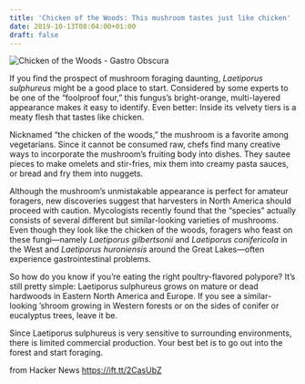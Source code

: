 ```yaml
---
title: 'Chicken of the Woods: This mushroom tastes just like chicken'
date: 2019-10-13T08:04:00+01:00
draft: false
---
```


![](https://assets.atlasobscura.com/media/W1siZiIsInVwbG9hZHMvdGhpbmdfaW1hZ2VzL2Q0Y2U1ZGFkNzQ0NWZlNzJiNV9hbGFteV9jaGlja2VuX29mX3RoZV93b29kcy5qcGciXSxbInAiLCJjb252ZXJ0IiwiLWF1dG8tb3JpZW50ICJdLFsicCIsInRodW1iIiwiMjYyMHgyNjIwKzE1NysxNjA0Il0sWyJwIiwiY29udmVydCIsIi1xdWFsaXR5IDgxIC1hdXRvLW9yaWVudCJdLFsicCIsInRodW1iIiwiNjAweD4iXV0/alamy_chicken_of_the_woods.jpg "  Chicken of the Woods  - Gastro Obscura")  

If you find the prospect of mushroom foraging daunting, _Laetiporus sulphureus_ might be a good place to start. Considered by some experts to be one of the “foolproof four,” this fungus’s bright-orange, multi-layered appearance makes it easy to identify. Even better: Inside its velvety tiers is a meaty flesh that tastes like chicken.

Nicknamed “the chicken of the woods,” the mushroom is a favorite among vegetarians. Since it cannot be consumed raw, chefs find many creative ways to incorporate the mushroom’s fruiting body into dishes. They sautee pieces to make omelets and stir-fries, mix them into creamy pasta sauces, or bread and fry them into nuggets.

Although the mushroom’s unmistakable appearance is perfect for amateur foragers, new discoveries suggest that harvesters in North America should  proceed with caution. Mycologists recently found that the “species” actually consists of several different but similar-looking varieties of mushrooms. Even though they look like the chicken of the woods, foragers who feast on these fungi—namely _Laetiporus gilbertsonii_ and _Laetiporus conifericola_ in the West and _Laetiporus huroniensis_ around the Great Lakes—often experience gastrointestinal problems.

So how do you know if you’re eating the right poultry-flavored polypore? It’s still pretty simple: Laetiporus sulphureus grows on mature or dead hardwoods in Eastern North America and Europe. If you see a similar-looking ’shroom growing in Western forests or on the sides of conifer or eucalyptus trees, leave it be.

Since Laetiporus sulphureus is very sensitive to surrounding environments, there is limited commercial production. Your best bet is to go out into the forest and start foraging.

  
  
from Hacker News https://ift.tt/2CasUbZ